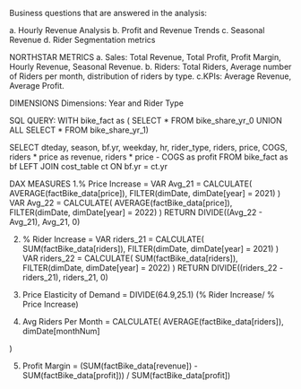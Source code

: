 Business questions that are answered in the analysis:

a. Hourly Revenue Analysis
b. Profit and Revenue Trends
c. Seasonal Revenue
d. Rider Segmentation metrics


NORTHSTAR METRICS
a. Sales: Total Revenue, Total Profit, Profit Margin, Hourly Revenue, Seasonal Revenue.
b. Riders: Total Riders, Average number of Riders per month, distribution of riders by type.
c.KPIs: Average Revenue, Average Profit.

DIMENSIONS
Dimensions: Year and Rider Type


SQL QUERY:
WITH bike_fact as (
SELECT * FROM bike_share_yr_0
UNION ALL
SELECT * FROM bike_share_yr_1)

SELECT
dteday,
season,
bf.yr,
weekday,
hr, 
rider_type,
riders,
price,
COGS,
riders * price as revenue,
riders * price - COGS as profit
FROM bike_fact as bf
LEFT JOIN cost_table ct
ON bf.yr = ct.yr 



DAX MEASURES
1.% Price Increase = 
  VAR Avg_21 =
  CALCULATE(
    AVERAGE(factBike_data[price]),
    FILTER(dimDate, dimDate[year] = 2021)
  )
  VAR Avg_22 = 
  CALCULATE(
    AVERAGE(factBike_data[price]),
    FILTER(dimDate, dimDate[year] = 2022)
  )
  RETURN 
  DIVIDE((Avg_22 - Avg_21), Avg_21, 0)

   
2. % Rider Increase = 
  VAR riders_21 = 
  CALCULATE(
    SUM(factBike_data[riders]),
    FILTER(dimDate,
    dimDate[year] = 2021)
  )
  VAR riders_22 = 
  CALCULATE(
    SUM(factBike_data[riders]),
    FILTER(dimDate,
    dimDate[year] = 2022)
  )
  RETURN
  DIVIDE((riders_22 - riders_21), riders_21, 0)

3. Price Elasticity of Demand = DIVIDE(64.9,25.1) (% Rider Increase/ % Price Increase)
  
4. Avg Riders Per Month = 
  CALCULATE(
    AVERAGE(factBike_data[riders]),
    dimDate[monthNum]

  )

5. Profit Margin = (SUM(factBike_data[revenue]) - SUM(factBike_data[profit])) / SUM(factBike_data[profit])
